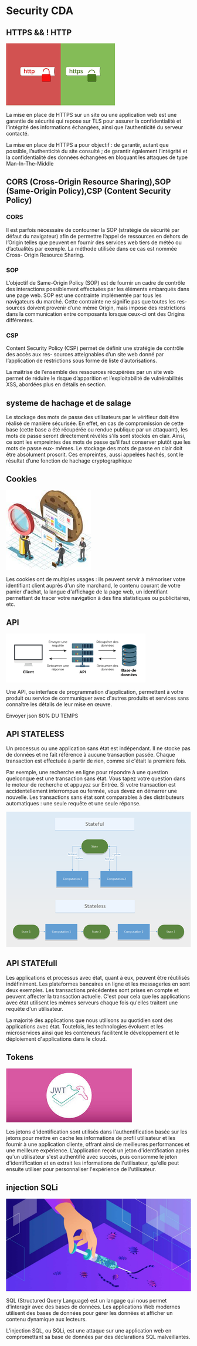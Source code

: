 # Security CDA 

## HTTPS && ! HTTP

![](img/https.png)

La mise en place de HTTPS sur un site ou une application web est une garantie de sécurité qui repose sur TLS pour assurer la confidentialité et l’intégrité des informations échangées, ainsi que l’authenticité du serveur contacté.

La mise en place de HTTPS a pour objectif :
 de garantir, autant que possible, l’authenticité du site consulté ;
 de garantir également l’intégrité et la confidentialité des données échangées en bloquant les attaques de type Man-In-The-Middle



 ## CORS (Cross-Origin Resource Sharing),SOP (Same-Origin Policy),CSP (Content Security Policy)

### CORS

Il est parfois nécessaire de contourner la SOP (stratégie de sécurité par défaut du navigateur) afin de permettre l’appel de ressources en dehors de l’Origin telles que peuvent en fournir des services web tiers de météo ou d’actualités par exemple. La méthode utilisée dans ce cas est nommée Cross- Origin Resource Sharing. 

### SOP

L’objectif de Same-Origin Policy (SOP) est de fournir un cadre de contrôle des interactions possiblement effectuées par les éléments embarqués dans une page web. SOP est une contrainte implémentée par tous les navigateurs du marché. Cette contrainte ne signifie pas que toutes les res- sources doivent provenir d’une même Origin, mais impose des restrictions dans la communication entre composants lorsque ceux-ci ont des Origins différentes.

### CSP

Content Security Policy (CSP) permet de définir une stratégie de contrôle des accès aux res- sources atteignables d’un site web donné par l’application de restrictions sous forme de liste d’autorisations.

La maîtrise de l’ensemble des ressources récupérées par un site web permet de réduire le risque d’apparition et l’exploitabilité de vulnérabilités XSS, abordées plus en détails en section.

## systeme de hachage et de salage

Le stockage des mots de passe des utilisateurs par le vérifieur doit être réalisé de manière sécurisée. En effet, en cas de compromission de cette base (cette base a été récupérée ou rendue publique par un attaquant), les mots de passe seront directement révélés s’ils sont stockés en clair. Ainsi, ce sont les empreintes des mots de passe qu’il faut conserver plutôt que les mots de passe eux- mêmes. Le stockage des mots de passe en clair doit être absolument proscrit. Ces empreintes, aussi appelées hachés, sont le résultat d’une fonction de hachage cryptographique 

## Cookies

![](img/cookies.jpeg)

Les cookies ont de multiples usages : ils peuvent servir à mémoriser votre identifiant client auprès d'un site marchand, le contenu courant de votre panier d'achat, la langue d'affichage de la page web, un identifiant permettant de tracer votre navigation à des fins statistiques ou publicitaires, etc.

## API

![](img/API.png)

Une API, ou interface de programmation d’application, permettent à votre produit ou service de communiquer avec d'autres produits et services sans connaître les détails de leur mise en œuvre.

Envoyer json 80% DU TEMPS

## API STATELESS

Un processus ou une application sans état est indépendant. Il ne stocke pas de données et ne fait référence à aucune transaction passée. Chaque transaction est effectuée à partir de rien, comme si c'était la première fois. 

Par exemple, une recherche en ligne pour répondre à une question quelconque est une transaction sans état. Vous tapez votre question dans le moteur de recherche et appuyez sur Entrée. Si votre transaction est accidentellement interrompue ou fermée, vous devez en démarrer une nouvelle. Les transactions sans état sont comparables à des distributeurs automatiques : une seule requête et une seule réponse. 

![](img/state.png)

## API STATEfull

Les applications et processus avec état, quant à eux, peuvent être réutilisés indéfiniment. Les plateformes bancaires en ligne et les messageries en sont deux exemples. Les transactions précédentes sont prises en compte et peuvent affecter la transaction actuelle. C'est pour cela que les applications avec état utilisent les mêmes serveurs chaque fois qu'elles traitent une requête d'un utilisateur. 

La majorité des applications que nous utilisons au quotidien sont des applications avec état. Toutefois, les technologies évoluent et les microservices ainsi que les conteneurs facilitent le développement et le déploiement d'applications dans le cloud. 

## Tokens

![](img/tok.jpeg)

Les jetons d'identification sont utilisés dans l'authentification basée sur les jetons pour mettre en cache les informations de profil utilisateur et les fournir à une application cliente, offrant ainsi de meilleures performances et une meilleure expérience. L'application reçoit un jeton d'identification après qu'un utilisateur s'est authentifié avec succès, puis consomme le jeton d'identification et en extrait les informations de l'utilisateur, qu'elle peut ensuite utiliser pour personnaliser l'expérience de l'utilisateur. 

## injection SQLi

![](img/SQL.jpeg)

SQL (Structured Query Language) est un langage qui nous permet d’interagir avec des bases de données. Les applications Web modernes utilisent des bases de données pour gérer les données et afficher un contenu dynamique aux lecteurs.

L’injection SQL, ou SQLi, est une attaque sur une application web en compromettant sa base de données par des déclarations SQL malveillantes.

